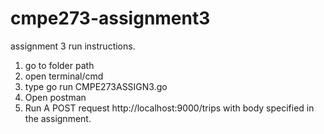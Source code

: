 # cmpe273-assignment3
assignment 3 
run instructions.
1) go to folder path
2) open terminal/cmd
3) type go run CMPE273ASSIGN3.go
4) Open postman
5) Run A POST request http://localhost:9000/trips  with body specified in the assignment.

